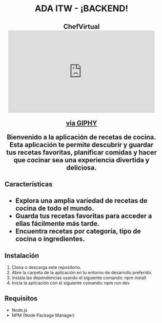 <h1 align="center"> ADA ITW - ¡BACKEND!</h1>

<h2 align="center">ChefVirtual</2>
<br>

<iframe src="https://giphy.com/embed/ToMjGpCfO0af8so8s5q" width="480" height="270" frameBorder="0" class="giphy-embed" allowFullScreen></iframe><p><a href="https://giphy.com/gifs/priyamistry-ToMjGpCfO0af8so8s5q">via GIPHY</a></p>
Bienvenido a la aplicación de recetas de cocina. Esta aplicación te permite descubrir y guardar tus recetas favoritas, planificar comidas y hacer que cocinar sea una experiencia divertida y deliciosa.

<h2>Características<h2>

- Explora una amplia variedad de recetas de cocina de todo el mundo.
- Guarda tus recetas favoritas para acceder a ellas fácilmente más tarde.
- Encuentra recetas por categoría, tipo de cocina o ingredientes.

<h2>Instalación</h2>

1. Clona o descarga este repositorio.
2. Abre la carpeta de la aplicación en tu entorno de desarrollo preferido.
3. Instala las dependencias usando el siguiente comando: npm install
4. Inicia la aplicación con el siguiente comando: npm run dev

<h2>Requisitos</h2>

- Node.js
- NPM (Node Package Manager)
